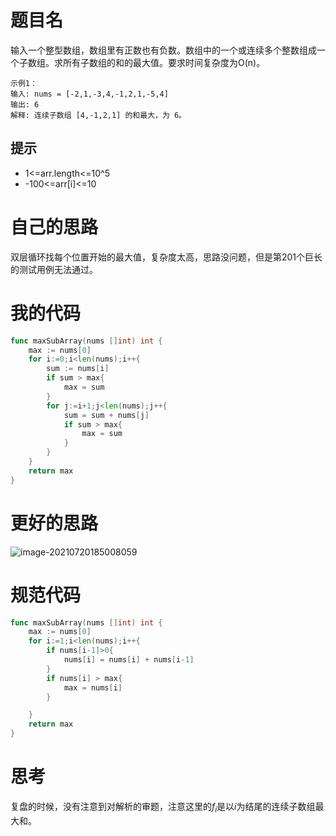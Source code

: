 # 题目名

输入一个整型数组，数组里有正数也有负数。数组中的一个或连续多个整数组成一个子数组。求所有子数组的和的最大值。要求时间复杂度为O(n)。

```
示例1：
输入: nums = [-2,1,-3,4,-1,2,1,-5,4]
输出: 6
解释: 连续子数组 [4,-1,2,1] 的和最大，为 6。
```

## 提示

- 1<=arr.length<=10^5
- -100<=arr[i]<=10

# 自己的思路

双层循环找每个位置开始的最大值，复杂度太高，思路没问题，但是第201个巨长的测试用例无法通过。

# 我的代码

```go
func maxSubArray(nums []int) int {
    max := nums[0]
    for i:=0;i<len(nums);i++{
        sum := nums[i]
        if sum > max{
            max = sum
        }
        for j:=i+1;j<len(nums);j++{
            sum = sum + nums[j]
            if sum > max{
                max = sum
            }
        }
    }
    return max
}
```

# 更好的思路

![image-20210720185008059](C:\Users\enzey\AppData\Roaming\Typora\typora-user-images\image-20210720185008059.png)

# 规范代码

```go
func maxSubArray(nums []int) int {
    max := nums[0]
    for i:=1;i<len(nums);i++{
        if nums[i-1]>0{
            nums[i] = nums[i] + nums[i-1]
        }
        if nums[i] > max{
            max = nums[i]
        }

    }
    return max
}
```

# 思考

复盘的时候，没有注意到对解析的审题，注意这里的$f_i$是以$i$为结尾的连续子数组最大和。
